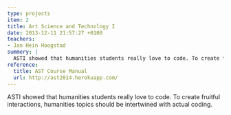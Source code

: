 ```yaml
---
type: projects
item: 2
title: Art Science and Technology I
date: 2013-12-11 21:57:27 +0100
teachers: 
- Jan Hein Hoogstad
summery: | 
  ASTI showed that humanities students really love to code. To create fruitful interactions, humanities topics should be intertwined with actual coding.
reference:
  title: AST Course Manual
  url: http://ast2014.herokuapp.com/
---
```

ASTI showed that humanities students really love to code. To create fruitful interactions, humanities topics should be intertwined with actual coding.